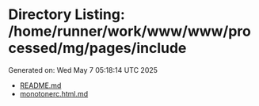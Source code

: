 # Directory Listing: /home/runner/work/www/www/processed/mg/pages/include
Generated on: Wed May  7 05:18:14 UTC 2025

- [README.md](README.md)
- [monotonerc.html.md](monotonerc.html.md)
